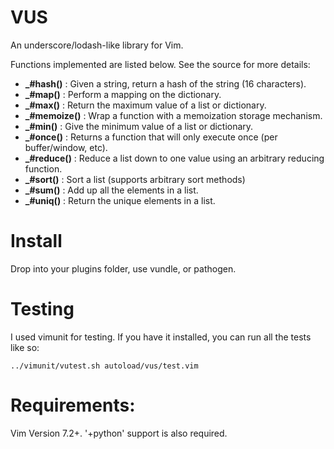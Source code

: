 VUS
===
An underscore/lodash-like library for Vim.

Functions implemented are listed below. See the source for more details:

 * **_#hash()** : Given a string, return a hash of the string (16 characters).
 * **_#map()** : Perform a mapping on the dictionary.
 * **_#max()** : Return the maximum value of a list or dictionary.
 * **_#memoize()** : Wrap a function with a memoization storage mechanism.
 * **_#min()** : Give the minimum value of a list or dictionary.
 * **_#once()** : Returns a function that will only execute once (per buffer/window, etc).
 * **_#reduce()** : Reduce a list down to one value using an arbitrary reducing function.
 * **_#sort()** : Sort a list (supports arbitrary sort methods)
 * **_#sum()** : Add up all the elements in a list.
 * **_#uniq()** : Return the unique elements in a list.

Install
====

Drop into your plugins folder, use vundle, or pathogen. 

Testing
====

I used vimunit for testing. If you have it installed, you can run all the tests like so:

    ../vimunit/vutest.sh autoload/vus/test.vim

Requirements:
====

Vim Version 7.2+. '+python' support is also required.

